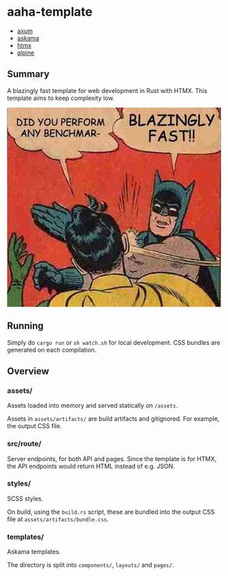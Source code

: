 # aaha-template

- [axum](https://github.com/tokio-rs/axum)
- [askama](https://github.com/djc/askama)
- [htmx](https://htmx.org)
- [alpine](https://alpinejs.dev)

## Summary

A blazingly fast template for web development in Rust with HTMX.
This template aims to keep complexity low.

![](blazingly_fast.jpg)

## Running

Simply do `cargo run` or `sh watch.sh` for local development.
CSS bundles are generated on each compilation.

## Overview

### assets/

Assets loaded into memory and served statically on `/assets`.

Assets in `assets/artifacts/` are build artifacts and gitignored.
For example, the output CSS file.

### src/route/

Server endpoints, for both API and pages.
Since the template is for HTMX, the API endpoints would return HTML instead
of e.g. JSON.

### styles/

SCSS styles.

On build, using the `build.rs` script, these are bundled into the
output CSS file at `assets/artifacts/bundle.css`.

### templates/

Askama templates.

The directory is split into `components/`, `layouts/` and `pages/`.
